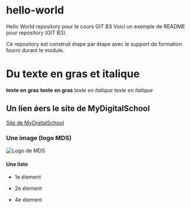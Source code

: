 # hello-world
Hello World repository pour le cours GIT B3 
Voici un exemple de README pour repository (GIT B3).  

Ce repository est construit étape par étape avec le support de formation fourni durant le module.

# Du texte en gras et italique 
  __texte en gras__ **texte en gras** *texte en italique* _texte en italique_
## Un lien ǿers le site de MyDigitalSchool
  [Site de MyDigitalSchool](https://www.mydigitalschool.com/)
### Une image (logo MDS)
  ![Logo de MDS](https://www.google.com/imgres?imgurl=https%3A%2F%2Fwww.lacuisineduweb.com%2Fwp-content%2Fuploads%2F2020%2F01%2Flogo-grand-detoure.png&tbnid=qezjRubLo8cOpM&vet=12ahUKEwistrag0KKBAxVjpCcCHXVrCrcQMygAegQIARBQ..i&imgrefurl=https%3A%2F%2Fwww.lacuisineduweb.com%2Fpartner%2Fmydigitalschool%2F&docid=A5zzUbsrf981OM&w=1752&h=634&q=logo%20mydigitalschool&ved=2ahUKEwistrag0KKBAxVjpCcCHXVrCrcQMygAegQIARBQ)
#### Une liste 
  * 1e élement
  - 2e élement
  + 4e élement

